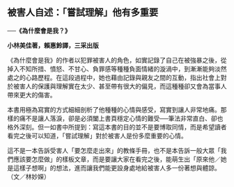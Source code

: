 ## 被害人自述：「嘗試理解」他有多重要

**──《為什麼會是我？》**

**小林美佳著，賴惠鈴譯，三采出版**

《為什麼會是我》的作者以犯罪被害人的角色，如實記錄了自己在被強暴之後，從掉入不知所措、憤怒、不甘心、負罪感等種種負面情緒的漩渦中，到漸漸能夠淡然處之的心路歷程。在這段過程中，她也藉由記錄與親友之間的互動，指出社會上對於被害人的保護與理解實在太少、甚至帶有很大的偏見，而這種種卻又會為當事人帶來更大的傷害。

本書用極為寫實的方式細細剖析了他種種的心情與感受，寫實到讓人非常地痛。那樣的痛不是讓人落淚，卻是必須闔上書頁穩定心情的難受──筆法非常直白、卻也格外深刻。但一如書中所提到：寫這本書的目的並不是要博取同情，而是希望讀者看完之後可以知道，「嘗試理解」對於被害人是份多麼重要的心情。

這不是一本告訴受害人「要怎麼走出來」的教條手冊，也不是本告訴一般大眾「我們應該要怎麼做」的樣板文章，而是要讓大家在看完之後，能萌生出「原來他／她是這樣子想啊」的想法，進而讓我們能更設身處地給被害人多一份著想與體諒。（文／林妙嬫）
